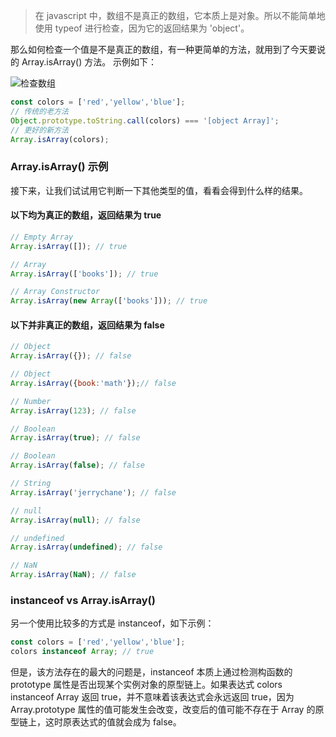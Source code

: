 > 在 javascript 中，数组不是真正的数组，它本质上是对象。所以不能简单地使用 typeof 进行检查，因为它的返回结果为 'object'。

那么如何检查一个值是不是真正的数组，有一种更简单的方法，就用到了今天要说的 Array.isArray() 方法。 示例如下：

![检查数组](http://www.jerrychane.com/wp-content/uploads/2019080801.png)

```js
const colors = ['red','yellow','blue'];
// 传统的老方法
Object.prototype.toString.call(colors) === '[object Array]';
// 更好的新方法
Array.isArray(colors);
```

### Array.isArray() 示例

接下来，让我们试试用它判断一下其他类型的值，看看会得到什么样的结果。

#### 以下均为真正的数组，返回结果为 true

```js
// Empty Array
Array.isArray([]); // true

// Array
Array.isArray(['books']); // true

// Array Constructor
Array.isArray(new Array(['books'])); // true
```

#### 以下并非真正的数组，返回结果为 false

```js
// Object
Array.isArray({}); // false

// Object
Array.isArray({book:'math'});// false

// Number
Array.isArray(123); // false

// Boolean
Array.isArray(true); // false

// Boolean
Array.isArray(false); // false

// String
Array.isArray('jerrychane'); // false

// null
Array.isArray(null); // false

// undefined
Array.isArray(undefined); // false

// NaN
Array.isArray(NaN); // false
```

### instanceof vs Array.isArray()

另一个使用比较多的方式是 instanceof，如下示例：

```js
const colors = ['red','yellow','blue'];
colors instanceof Array; // true
```

但是，该方法存在的最大的问题是，instanceof 本质上通过检测构函数的 prototype 属性是否出现某个实例对象的原型链上。如果表达式 colors instanceof Array 返回 true，并不意味着该表达式会永远返回 true，因为 Array.prototype 属性的值可能发生会改变，改变后的值可能不存在于 Array 的原型链上，这时原表达式的值就会成为 false。